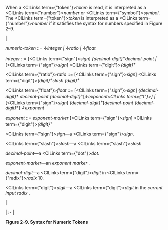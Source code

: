  



When a <ClLinks  term={"token"}><i>token</i></ClLinks> is read, it is interpreted as a <ClLinks  term={"number"}><i>number</i></ClLinks> or <ClLinks  term={"symbol"}><i>symbol</i></ClLinks>. The <ClLinks  term={"token"}><i>token</i></ClLinks> is interpreted as a <ClLinks  term={"number"}><i>number</i></ClLinks> if it satisfies the syntax for numbers specified in Figure 2–9. 



|<p>*numeric-token* ::= *↓integer | ↓ratio | ↓float* </p><p>*integer* ::= [<ClLinks  term={"sign"}><i>sign</i></ClLinks>] *\{decimal-digit\}*<sup>+</sup>*decimal-point |* [<ClLinks  term={"sign"}><i>sign</i></ClLinks>] <ClLinks  term={"digit"}><i>\{digit\}</i></ClLinks><sup>+</sup> </p><p><ClLinks  term={"ratio"}><i>ratio</i></ClLinks> ::= [<ClLinks  term={"sign"}><i>sign</i></ClLinks>] <ClLinks  term={"digit"}><i>\{digit\}</i></ClLinks><sup>+</sup>*slash \{digit\}*<sup>+</sup> </p><p><ClLinks  term={"float"}><i>float</i></ClLinks> ::= [<ClLinks  term={"sign"}><i>sign</i></ClLinks>] *\{decimal-digit\}*\* *decimal-point \{decimal-digit\}*<sup>+</sup>[*↓exponent<ClLinks  term={"t"}><i>] </i></ClLinks>|* [<ClLinks  term={"sign"}><i>sign</i></ClLinks>] *\{decimal-digit\}*<sup>+</sup>[*decimal-point \{decimal-digit\}*\*] *↓exponent* </p><p>*exponent* ::= *exponent-marker* [<ClLinks  term={"sign"}><i>sign</i></ClLinks>] <ClLinks  term={"digit"}><i>\{digit\}</i></ClLinks><sup>+</sup> </p><p><ClLinks  term={"sign"}><i>sign</i></ClLinks>—a <ClLinks  term={"sign"}><i>sign</i></ClLinks>. </p><p><ClLinks  term={"slash"}><i>slash</i></ClLinks>—a <ClLinks  term={"slash"}><i>slash</i></ClLinks> </p><p>*decimal-point*—a <ClLinks  term={"dot"}><i>dot</i></ClLinks>. </p><p>*exponent-marker*—an *exponent marker* . </p><p>*decimal-digit*—a <ClLinks  term={"digit"}><i>digit</i></ClLinks> in <ClLinks  term={"radix"}><i>radix</i></ClLinks> 10. </p><p><ClLinks  term={"digit"}><i>digit</i></ClLinks>—a <ClLinks  term={"digit"}><i>digit</i></ClLinks> in the *current input radix* .</p>|

| :- |





**Figure 2–9. Syntax for Numeric Tokens** 



